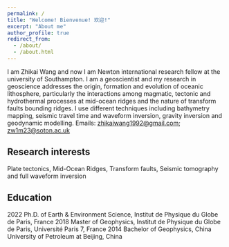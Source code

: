```yaml
---
permalink: /
title: "Welcome! Bienvenue! 欢迎!"
excerpt: "About me"
author_profile: true
redirect_from: 
  - /about/
  - /about.html
---
```


I am Zhikai Wang and now I am Newton international research fellow at the university of Southampton. I am a geoscientist and my research in geoscience addresses the origin, formation and evolution of oceanic lithosphere, particularly the interactions among magmatic, tectonic and hydrothermal processes at mid-ocean ridges and the nature of transform faults bounding ridges. I use different techniques including bathymetry mapping, seismic travel time and waveform inversion, gravity inversion and geodynamic modelling.
Emails: zhikaiwang1992@gmail.com; zw1m23@soton.ac.uk

Research interests
----
Plate tectonics, Mid-Ocean Ridges, Transform faults, Seismic tomography and full waveform inversion

Education
----
2022 Ph.D. of Earth & Environment Science, Institut de Physique du Globe de Paris, France
2018 Master of Geophysics, Institut de Physique du Globe de Paris, Université Paris 7, France
2014 Bachelor of Geophysics, China University of Petroleum at Beijing, China

